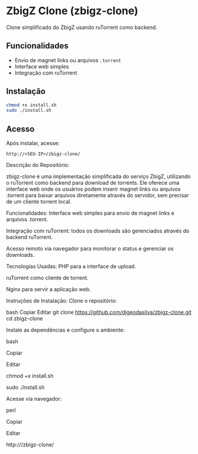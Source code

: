 # ZbigZ Clone (zbigz-clone)

Clone simplificado do ZbigZ usando ruTorrent como backend.

## Funcionalidades
- Envio de magnet links ou arquivos `.torrent`
- Interface web simples
- Integração com ruTorrent

## Instalação
```bash
chmod +x install.sh
sudo ./install.sh
```

## Acesso
Após instalar, acesse:
```
http://<SEU-IP>/zbigz-clone/
```
Descrição do Repositório:

zbigz-clone é uma implementação simplificada do serviço ZbigZ, utilizando o ruTorrent como backend para download de torrents.
Ele oferece uma interface web onde os usuários podem inserir magnet links ou arquivos .torrent para baixar arquivos diretamente através do servidor,
sem precisar de um cliente torrent local.

Funcionalidades:
Interface web simples para envio de magnet links e arquivos .torrent.

Integração com ruTorrent: todos os downloads são gerenciados através do backend ruTorrent.

Acesso remoto via navegador para monitorar o status e gerenciar os downloads.

Tecnologias Usadas:
PHP para a interface de upload.

ruTorrent como cliente de torrent.

Nginx para servir a aplicação web.

Instruções de Instalação:
Clone o repositório:

bash
Copiar
Editar
git clone https://github.com/djgeodasilva/zbigz-clone.git
cd zbigz-clone


Instale as dependências e configure o ambiente:

bash

Copiar

Editar

chmod +x install.sh

sudo ./install.sh

Acesse via navegador:

perl

Copiar

Editar

http://<SEU-IP>/zbigz-clone/
